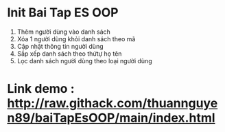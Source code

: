 # Init Bai Tap ES OOP
1) Thêm người dùng vào danh sách
2) Xóa 1 người dùng khỏi danh sách theo mã
3) Cập nhật thông tin người dùng
4) Sắp xếp danh sách theo thứtự họ tên
5) Lọc danh sách người dùng theo loại người dùng

# Link demo : http://raw.githack.com/thuannguyen89/baiTapEsOOP/main/index.html